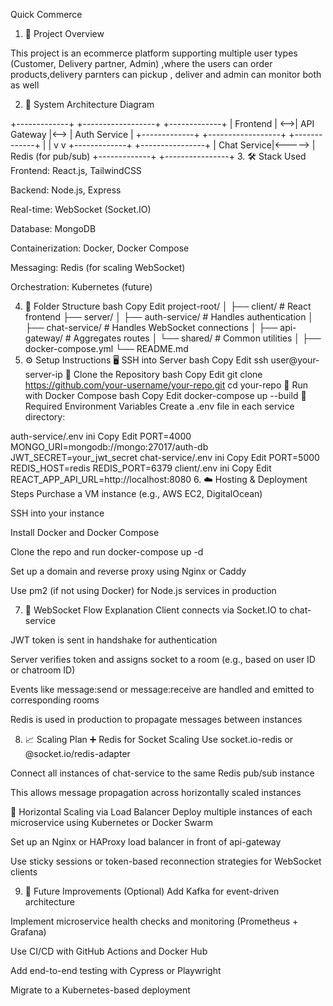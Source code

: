 Quick Commerce
1. 📘 Project Overview

This project is an ecommerce platform supporting multiple user types (Customer, Delivery partner, Admin) ,where the users
can order products,delivery parnters can pickup , deliver and admin can monitor both as well

2. 🧱 System Architecture Diagram

+-------------+     +------------------+     +-------------+
|   Frontend  | <-->|  API Gateway      |<--> | Auth Service |
+-------------+     +------------------+     +-------------+
                          |                        |
                          v                        v
                   +-------------+        +----------------+
                   | Chat Service|<-----> | Redis (for pub/sub)
                   +-------------+        +----------------+
3. 🛠 Stack Used
Frontend: React.js, TailwindCSS

Backend: Node.js, Express

Real-time: WebSocket (Socket.IO)

Database: MongoDB

Containerization: Docker, Docker Compose

Messaging: Redis (for scaling WebSocket)

Orchestration: Kubernetes (future)

4. 📁 Folder Structure
bash
Copy
Edit
project-root/
│
├── client/                # React frontend
├── server/
│   ├── auth-service/      # Handles authentication
│   ├── chat-service/      # Handles WebSocket connections
│   ├── api-gateway/       # Aggregates routes
│   └── shared/            # Common utilities
│
├── docker-compose.yml
└── README.md
5. ⚙️ Setup Instructions
🖥 SSH into Server
bash
Copy
Edit
ssh user@your-server-ip
🧬 Clone the Repository
bash
Copy
Edit
git clone https://github.com/your-username/your-repo.git
cd your-repo
🐳 Run with Docker Compose
bash
Copy
Edit
docker-compose up --build
📁 Required Environment Variables
Create a .env file in each service directory:

auth-service/.env
ini
Copy
Edit
PORT=4000
MONGO_URI=mongodb://mongo:27017/auth-db
JWT_SECRET=your_jwt_secret
chat-service/.env
ini
Copy
Edit
PORT=5000
REDIS_HOST=redis
REDIS_PORT=6379
client/.env
ini
Copy
Edit
REACT_APP_API_URL=http://localhost:8080
6. ☁️ Hosting & Deployment Steps
Purchase a VM instance (e.g., AWS EC2, DigitalOcean)

SSH into your instance

Install Docker and Docker Compose

Clone the repo and run docker-compose up -d

Set up a domain and reverse proxy using Nginx or Caddy

Use pm2 (if not using Docker) for Node.js services in production

7. 🔌 WebSocket Flow Explanation
Client connects via Socket.IO to chat-service

JWT token is sent in handshake for authentication

Server verifies token and assigns socket to a room (e.g., based on user ID or chatroom ID)

Events like message:send or message:receive are handled and emitted to corresponding rooms

Redis is used in production to propagate messages between instances

8. 📈 Scaling Plan
➕ Redis for Socket Scaling
Use socket.io-redis or @socket.io/redis-adapter

Connect all instances of chat-service to the same Redis pub/sub instance

This allows message propagation across horizontally scaled instances

🔁 Horizontal Scaling via Load Balancer
Deploy multiple instances of each microservice using Kubernetes or Docker Swarm

Set up an Nginx or HAProxy load balancer in front of api-gateway

Use sticky sessions or token-based reconnection strategies for WebSocket clients

9. 🌱 Future Improvements (Optional)
Add Kafka for event-driven architecture

Implement microservice health checks and monitoring (Prometheus + Grafana)

Use CI/CD with GitHub Actions and Docker Hub

Add end-to-end testing with Cypress or Playwright

Migrate to a Kubernetes-based deployment

